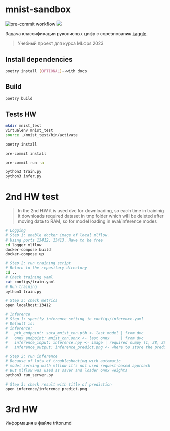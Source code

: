 # mnist-sandbox

![pre-commit workflow](https://github.com/rw404/MNIST_sandbox/actions/workflows/pre-commit.yml/badge.svg)
<a href="https://rw404.github.io/MNIST_sandbox/">
<img src="https://img.shields.io/badge/GitHub%20Pages-222222?style=for-the-badge&logo=GitHub%20Pages&logoColor=white" />
</a>

Задача классификации рукописных цифр с соревнования
[kaggle](https://www.kaggle.com/competitions/digit-recognizer).

> Учебный проект для курса MLops 2023

## Install dependencies

```bash
poetry install [OPTIONAL]--with docs
```

## Build

```bash
poetry build
```

## Tests HW

```bash
mkdir mnist_test
virtualenv mnist_test
source ./mnist_test/bin/activate

poetry install

pre-commit install

pre-commit run -a

python3 train.py
python3 infer.py
```

# 2nd HW test

> In the 2nd HW it is used dvc for downloading, so each time in traininig it
> downloads required dataset in tmp folder which will be deleted after moving
> data to RAM, so for model loading in eval/inference modes

```bash
# Logging
# Step 1: enable docker image of local mlflow.
# Using ports 13412, 13413. Have to be free
cd logger_mlflow
docker-compose build
docker-compose up

# Step 2: run training script
# Return to the repository directory
cd ..
# Check training yaml
cat configs/train.yaml
# Run training
python3 train.py

# Step 3: check metrics
open localhost:13412

# Inference
# Step 1: specify inference setting in configs/inference.yaml
# Default is:
# inference:
#   pth_endpoint: sota_mnist_cnn.pth <- last model | from dvc
#   onnx_endpoint: mnist_cnn.onnx <- last onnx     | from dvc
#   inference_input: inference.npy <- image | required numpy (1, 28, 28)
#   inference_output: inference_predict.png <- where to store the prediction

# Step 2: run inference
# Because of lots of troubleshooting with automatic
# model serving with mlflow it's not used request-based approach
# But mlflow was used as saver and loader onnx weights
python3 run_server.py

# Step 3: check result with title of prediction
open inference/inference_predict.png
```

# 3rd HW
Информация в файле triton.md
